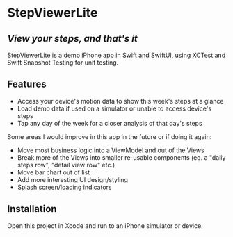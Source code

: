 # StepViewerLite
## _View your steps, and that's it_

StepViewerLite is a demo iPhone app in Swift and SwiftUI, using XCTest and Swift Snapshot Testing for unit testing.

## Features

- Access your device's motion data to show this week's steps at a glance
- Load demo data if used on a simulator or unable to access device's steps
- Tap any day of the week for a closer analysis of that day's steps

Some areas I would improve in this app in the future or if doing it again:

- Move most business logic into a ViewModel and out of the Views
- Break more of the Views into smaller re-usable components (eg. a "daily steps row", "detail view row" etc.)
- Move bar chart out of list
- Add more interesting UI design/styling
- Splash screen/loading indicators


## Installation

Open this project in Xcode and run to an iPhone simulator or device.

